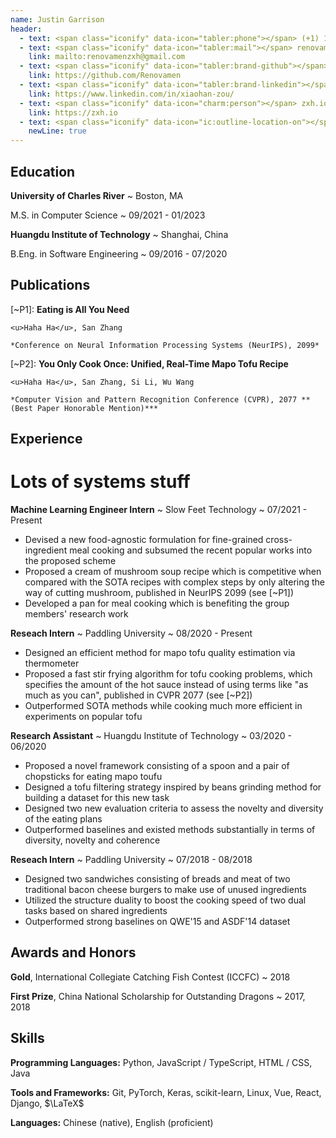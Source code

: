 ```yaml
---
name: Justin Garrison
header:
  - text: <span class="iconify" data-icon="tabler:phone"></span> (+1) 123-456-7890
  - text: <span class="iconify" data-icon="tabler:mail"></span> renovamenzxh@gmail.com
    link: mailto:renovamenzxh@gmail.com
  - text: <span class="iconify" data-icon="tabler:brand-github"></span> Renovamen
    link: https://github.com/Renovamen
  - text: <span class="iconify" data-icon="tabler:brand-linkedin"></span> xiaohan-zou
    link: https://www.linkedin.com/in/xiaohan-zou/
  - text: <span class="iconify" data-icon="charm:person"></span> zxh.io
    link: https://zxh.io
  - text: <span class="iconify" data-icon="ic:outline-location-on"></span> 1234 Abc Street, Boston, MA 02215
    newLine: true
---
```


## Education

**University of Charles River**
  ~ Boston, MA

M.S. in Computer Science
  ~ 09/2021 - 01/2023

**Huangdu Institute of Technology**
  ~ Shanghai, China

B.Eng. in Software Engineering
  ~ 09/2016 - 07/2020


## Publications

[~P1]: **Eating is All You Need**

    <u>Haha Ha</u>, San Zhang

    *Conference on Neural Information Processing Systems (NeurIPS), 2099*

[~P2]: **You Only Cook Once: Unified, Real-Time Mapo Tofu Recipe**

    <u>Haha Ha</u>, San Zhang, Si Li, Wu Wang

    *Computer Vision and Pattern Recognition Conference (CVPR), 2077 **(Best Paper Honorable Mention)***


## Experience

# Lots of systems stuff

**Machine Learning Engineer Intern**
  ~ Slow Feet Technology
  ~ 07/2021 - Present

- Devised a new food-agnostic formulation for fine-grained cross-ingredient meal cooking and subsumed the recent popular works into the proposed scheme
- Proposed a cream of mushroom soup recipe which is competitive when compared with the SOTA recipes with complex steps by only altering the way of cutting mushroom, published in NeurIPS 2099 (see [~P1])
- Developed a pan for meal cooking which is benefiting the group members' research work


**Reseach Intern**
  ~ Paddling University
  ~ 08/2020 - Present

- Designed an efficient method for mapo tofu quality estimation via thermometer
- Proposed a fast stir frying algorithm for tofu cooking problems, which specifies the amount of the hot sauce instead of using terms like "as much as you can", published in CVPR 2077 (see [~P2])
- Outperformed SOTA methods while cooking much more efficient in experiments on popular tofu


**Research Assistant**
  ~ Huangdu Institute of Technology
  ~ 03/2020 - 06/2020

- Proposed a novel framework consisting of a spoon and a pair of chopsticks for eating mapo toufu
- Designed a tofu filtering strategy inspired by beans grinding method for building a dataset for this new task
- Designed two new evaluation criteria to assess the novelty and diversity of the eating plans
- Outperformed baselines and existed methods substantially in terms of diversity, novelty and coherence


**Reseach Intern**
  ~ Paddling University
  ~ 07/2018 - 08/2018

- Designed two sandwiches consisting of breads and meat of two traditional bacon cheese burgers to make use of unused ingredients
- Utilized the structure duality to boost the cooking speed of two dual tasks based on shared ingredients
- Outperformed strong baselines on QWE'15 and ASDF'14 dataset


## Awards and Honors

**Gold**, International Collegiate Catching Fish Contest (ICCFC)
  ~ 2018

**First Prize**, China National Scholarship for Outstanding Dragons
  ~ 2017, 2018


## Skills

**Programming Languages:** <span class="iconify" data-icon="vscode-icons:file-type-python"></span> Python, <span class="iconify" data-icon="vscode-icons:file-type-js-official"></span> JavaScript / <span class="iconify" data-icon="vscode-icons:file-type-typescript-official"></span> TypeScript, <span class="iconify" data-icon="vscode-icons:file-type-html"></span> HTML / <span class="iconify" data-icon="vscode-icons:file-type-css"></span> CSS, <span class="iconify" data-icon="logos:java" data-inline="false"></span> Java

**Tools and Frameworks:** Git, PyTorch, Keras, scikit-learn, Linux, Vue, React, Django, $\LaTeX$

**Languages:** Chinese (native), English (proficient)
